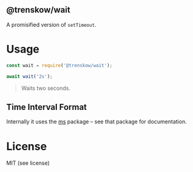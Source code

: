 @trenskow/wait
----

A promisified version of `setTimeout`.

# Usage

````javascript
const wait = require('@trenskow/wait');

await wait('2s');
`````
> Waits two seconds.

## Time Interval Format

Internally it uses the [ms](https://npmjs.org/package/ms) package – see that package for documentation.

# License

MIT (see license)
